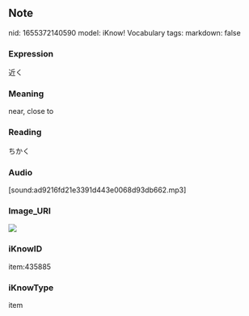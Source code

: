 ## Note
nid: 1655372140590
model: iKnow! Vocabulary
tags: 
markdown: false

### Expression
近く

### Meaning
near, close to

### Reading
ちかく

### Audio
[sound:ad9216fd21e3391d443e0068d93db662.mp3]

### Image_URI
<img src="b8a33a620b3689bdccc77066ce90b9bb.jpg">

### iKnowID
item:435885

### iKnowType
item
